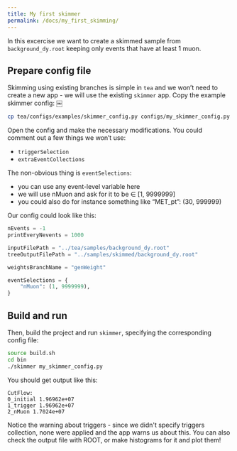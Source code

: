 ```yaml
---
title: My first skimmer
permalink: /docs/my_first_skimming/
---
```


In this excercise we want to create a skimmed sample from `background_dy.root` keeping only events that have at least 1 muon.

## Prepare config file

Skimming using existing branches is simple in `tea` and we won’t need to create a new app - we will use the existing `skimmer` app.
Copy the example skimmer config:
￼
```bash
cp tea/configs/examples/skimmer_config.py configs/my_skimmer_config.py
```

Open the config and make the necessary modifications. You could comment out a few things we won’t use:
- `triggerSelection`
- `extraEventCollections`

The non-obvious thing is `eventSelections`:
- you can use any event-level variable here
- we will use nMuon and ask for it to be ∈ [1, 9999999]
- you could also do for instance something like “MET_pt”: (30, 999999)

Our config could look like this:

```python
nEvents = -1
printEveryNevents = 1000

inputFilePath = "../tea/samples/background_dy.root"
treeOutputFilePath = "../samples/skimmed/background_dy.root"

weightsBranchName = "genWeight"

eventSelections = {
    "nMuon": (1, 9999999),
}
```

## Build and run

Then, build the project and run `skimmer`, specifying the corresponding config file:

```bash
source build.sh
cd bin
./skimmer my_skimmer_config.py
```

You should get output like this:

```
CutFlow:
0_initial 1.96962e+07
1_trigger 1.96962e+07
2_nMuon 1.7024e+07
```

Notice the warning about triggers - since we didn't specify triggers collection, none were applied and the app warns us about this. You can also check the output file with ROOT, or make histograms for it and plot them!
